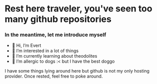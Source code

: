 # Rest here traveler, you've seen too many github repositories

### In the meantime, let me introduce myself

- 👋 Hi, I’m Evert
- 👀 I’m interested in a lot of things
- 🌱 I’m currently learning about theodolites
- 💞️ I’m allergic to dogs :< but I have the best doggo

I have some things lying around here but github is not my only hosting provider. Once rested, feel free to poke around.

<!---
diVid3/diVid3 is a ✨ special ✨ repository because its `README.md` (this file) appears on your GitHub profile.
You can click the Preview link to take a look at your changes.
--->
